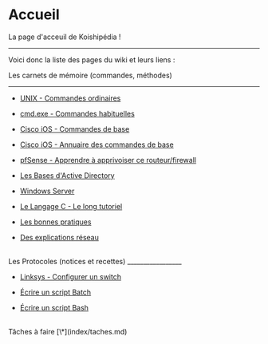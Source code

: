 # Accueil
La page d'acceuil de Koishipédia !
_________________

Voici donc la liste des pages du wiki et leurs liens :
  
Les carnets de mémoire (commandes, méthodes)  

_____________________   
	 
* [UNIX - Commandes ordinaires](index/commandes-unix-simples.md)  

* [cmd.exe - Commandes habituelles](index/commandes-DOS.md)  

* [Cisco iOS - Commandes de base](index/cisco.md)  

* [Cisco iOS - Annuaire des commandes de base](index/cisco-ios-annuaire.md)

* [pfSense - Apprendre à apprivoiser ce routeur/firewall](index/pfsense.md)

* [Les Bases d'Active Directory](index/active-directory-bases.md)  
   
* [Windows Server](index/windows-server-bases.md)  

* [Le Langage C - Le long tutoriel](index/tutoC.md)  
  
* [Les bonnes pratiques](index/pratiques.md)  

* [Des explications réseau](index/réseau.md)
    
<br>
Les Protocoles (notices et recettes) 
_________________   
    
* [Linksys - Configurer un switch](index/linksys-VLAN.md)    
  
* [Écrire un script Batch](index/Batch.md)  
  
* [Écrire un script Bash](index/Bash.md)  

<br>
Tâches à faire [\*](index/taches.md) 
